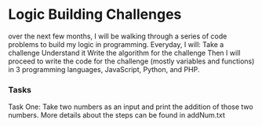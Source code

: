 # Logic Building Challenges #
over the next few months, I will be walking through a series of code problems to build my logic in programming. Everyday, I will:
Take a challenge
Understand it
Write the algorithm for the challenge 
Then I will proceed to write the code for the challenge (mostly variables and functions) in 3 programming languages, JavaScript, Python, and PHP.

### Tasks ###
Task One: Take two numbers as an input and print the addition of those two numbers. More details about the steps can be found in addNum.txt
